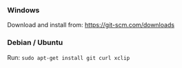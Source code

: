 ### Windows
Download and install from: https://git-scm.com/downloads

### Debian / Ubuntu 
Run: `sudo apt-get install git curl xclip`  
